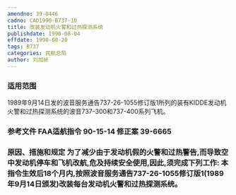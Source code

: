 ```yaml
---
amendno: 39-0446  
cadno: CAD1990-B737-10  
title: 改装发动机火警和过热探测系统  
publishdate: 1990-08-04  
effdate: 1990-08-20  
tags: B737  
categories: 民航总局  
author: 刘加祯  
---
```

  
### 适用范围  
1989年9月14日发的波音服务通告737-26-1055修订版1所列的装有KIDDE发动机火警和过热探测系统的波音737-300和737-400系列飞机。  
  
<!--more-->  
### 参考文件    FAA适航指令 90-15-14 修正案 39-6665  
  
### 原因、措施和规定     为了减少由于发动机假的火警和过热警告,而导致空中发动机停车和飞机改航,危及持续安全使用,因此,须完成下列工作:     本指令生效后18个月内,按照波音服务通告737-26-1055修订版1(1989年9月14日颁发)改装每台发动机火警和过热探测系统。  
